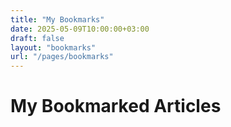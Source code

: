 ```yaml
---
title: "My Bookmarks"
date: 2025-05-09T10:00:00+03:00
draft: false
layout: "bookmarks"
url: "/pages/bookmarks"
---
```


# My Bookmarked Articles
